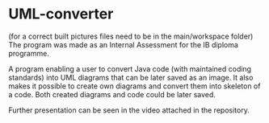 # UML-converter

(for a correct built pictures files need to be in the main/workspace folder)
The program was made as an Internal Assessment for the IB diploma programme.

A program enabling a user to convert Java code (with maintained coding standards) into UML diagrams that can be later saved as an image.
It also makes it possible to create own diagrams and convert them into skeleton of a code. Both created diagrams and code could be later saved.

Further presentation can be seen in the video attached in the repository.
